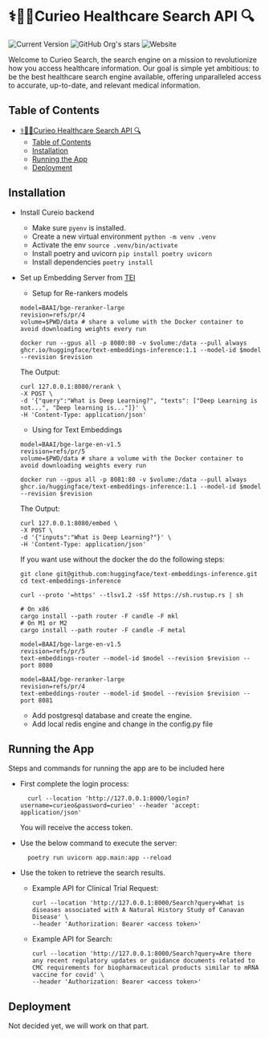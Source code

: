 # ⚕️🧬🔬Curieo Healthcare Search API 🔍

![Current Version](https://img.shields.io/badge/version-v0.1-blue)
![GitHub Org's stars](https://img.shields.io/github/stars/curieo-org)
![Website](https://img.shields.io/website?url=http%3A%2F%2Fcurieo.org%2F)

Welcome to Curieo Search, the search engine on a mission to revolutionize how you access healthcare information. Our goal is simple yet ambitious: to be the best healthcare search engine available, offering unparalleled access to accurate, up-to-date, and relevant medical information.

## Table of Contents
- [⚕️🧬🔬Curieo Healthcare Search API 🔍](#️curieo-healthcare-search-api-)
  - [Table of Contents](#table-of-contents)
  - [Installation](#installation)
  - [Running the App](#running-the-app)
  - [Deployment](#deployment)

## Installation

- Install Cureio backend
  - Make sure `pyenv` is installed.
  - Create a new virtual environment `python -m venv .venv`
  - Activate the env `source .venv/bin/activate`
  - Install poetry and uvicorn `pip install poetry uvicorn`
  - Install dependencies `poetry install`


-   Set up Embedding Server from [TEI](https://github.com/huggingface/text-embeddings-inference/tree/main)

    -   Setup for Re-rankers models

    ```
    model=BAAI/bge-reranker-large
    revision=refs/pr/4
    volume=$PWD/data # share a volume with the Docker container to avoid downloading weights every run

    docker run --gpus all -p 8080:80 -v $volume:/data --pull always ghcr.io/huggingface/text-embeddings-inference:1.1 --model-id $model --revision $revision
    ```

    The Output:

    ```
    curl 127.0.0.1:8080/rerank \
    -X POST \
    -d '{"query":"What is Deep Learning?", "texts": ["Deep Learning is not...", "Deep learning is..."]}' \
    -H 'Content-Type: application/json'
    ```

    -   Using for Text Embeddings

    ```
    model=BAAI/bge-large-en-v1.5
    revision=refs/pr/5
    volume=$PWD/data # share a volume with the Docker container to avoid downloading weights every run

    docker run --gpus all -p 8081:80 -v $volume:/data --pull always ghcr.io/huggingface/text-embeddings-inference:1.1 --model-id $model --revision $revision
    ```

    The Output:

    ```
    curl 127.0.0.1:8080/embed \
    -X POST \
    -d '{"inputs":"What is Deep Learning?"}' \
    -H 'Content-Type: application/json'
    ```

    If you want use without the docker the do the following steps:

    ```
    git clone git@github.com:huggingface/text-embeddings-inference.git
    cd text-embeddings-inference

    curl --proto '=https' --tlsv1.2 -sSf https://sh.rustup.rs | sh

    # On x86
    cargo install --path router -F candle -F mkl
    # On M1 or M2
    cargo install --path router -F candle -F metal

    model=BAAI/bge-large-en-v1.5
    revision=refs/pr/5
    text-embeddings-router --model-id $model --revision $revision --port 8080

    model=BAAI/bge-reranker-large
    revision=refs/pr/4
    text-embeddings-router --model-id $model --revision $revision --port 8081
    ```

    -   Add postgresql database and create the engine.
    -   Add local redis engine and change in the config.py file

## Running the App

Steps and commands for running the app are to be included here

-   First complete the login process:

    ```
      curl --location 'http://127.0.0.1:8000/login?username=curieo&password=curieo' --header 'accept: application/json'
    ```

    You will receive the access token.

-   Use the below command to execute the server:

    ```
      poetry run uvicorn app.main:app --reload
    ```

-   Use the token to retrieve the search results.

    -   Example API for Clinical Trial Request:

        ```
        curl --location 'http://127.0.0.1:8000/Search?query=What is diseases associated with A Natural History Study of Canavan Disease' \
        --header 'Authorization: Bearer <access token>'
        ```

    -   Example API for Search:
        ```
        curl --location 'http://127.0.0.1:8000/Search?query=Are there any recent regulatory updates or guidance documents related to CMC requirements for biopharmaceutical products similar to mRNA vaccine for covid' \
        --header 'Authorization: Bearer <access token>'
        ```

## Deployment

Not decided yet, we will work on that part.
